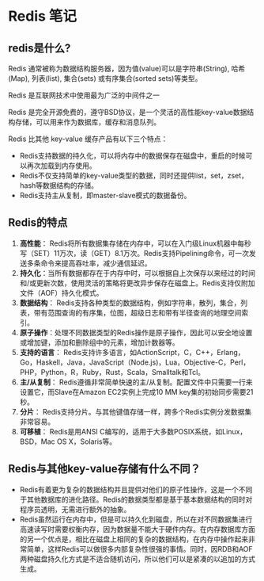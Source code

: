 # Redis 笔记

## redis是什么?

Redis 通常被称为数据结构服务器，因为值(value)可以是字符串(String), 哈希(Map), 列表(list), 集合(sets) 或有序集合(sorted sets)等类型。

Redis 是互联网技术中使用最为广泛的中间件之一

Redis 是完全开源免费的，遵守BSD协议，是一个灵活的高性能key-value数据结构存储，可以用来作为数据库，缓存和消息队列。

Redis 比其他 key-value 缓存产品有以下三个特点：

- Redis支持数据的持久化，可以将内存中的数据保存在磁盘中，重启的时候可以再次加载到内存使用。
- Redis不仅支持简单的key-value类型的数据，同时还提供list，set，zset，hash等数据结构的存储。
- Redis支持主从复制，即master-slave模式的数据备份。



## Redis的特点

1. **高性能**： Redis将所有数据集存储在内存中，可以在入门级Linux机器中每秒写（SET）11万次，读（GET）8.1万次。Redis支持Pipelining命令，可一次发送多条命令来提高吞吐率，减少通信延迟。
2. **持久化**：当所有数据都存在于内存中时，可以根据自上次保存以来经过的时间和/或更新次数，使用灵活的策略将更改异步保存在磁盘上。Redis支持仅附加文件（AOF）持久化模式。
3. **数据结构**： Redis支持各种类型的数据结构，例如字符串，散列，集合，列表，带有范围查询的有序集，位图，超级日志和带有半径查询的地理空间索引。
4. **原子操作**：处理不同数据类型的Redis操作是原子操作，因此可以安全地设置或增加键，添加和删除组中的元素，增加计数器等。
5. **支持的语言**： Redis支持许多语言，如ActionScript，C，C++，Erlang，Go，Haskell，Java，JavaScript（Node.js)，Lua，Objective-C，Perl，PHP，Python，R，Ruby，Rust，Scala，Smalltalk和Tcl。
6. **主/从复制**： Redis遵循非常简单快速的主/从复制。配置文件中只需要一行来设置它，而Slave在Amazon EC2实例上完成10 MM key集的初始同步需要21秒。
7. **分片**： Redis支持分片。与其他键值存储一样，跨多个Redis实例分发数据集非常容易。
8. **可移植**： Redis是用ANSI C编写的，适用于大多数POSIX系统，如Linux，BSD，Mac OS X，Solaris等。

## Redis与其他key-value存储有什么不同？

- Redis有着更为复杂的数据结构并且提供对他们的原子性操作，这是一个不同于其他数据库的进化路径。Redis的数据类型都是基于基本数据结构的同时对程序员透明，无需进行额外的抽象。
- Redis虽然运行在内存中，但是可以持久化到磁盘，所以在对不同数据集进行高速读写时需要权衡内存，因为数据量不能大于硬件内存。在内存数据库方面的另一个优点是，相比在磁盘上相同的复杂的数据结构，在内存中操作起来非常简单，这样Redis可以做很多内部复杂性很强的事情。同时，因RDB和AOF两种磁盘持久化方式是不适合随机访问，所以他们可以是紧凑的以追加的方式生成。































###